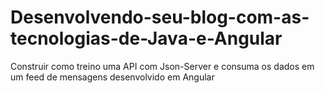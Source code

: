 # Desenvolvendo-seu-blog-com-as-tecnologias-de-Java-e-Angular
Construir como treino uma API com Json-Server e consuma os dados em um feed de mensagens desenvolvido em Angular
